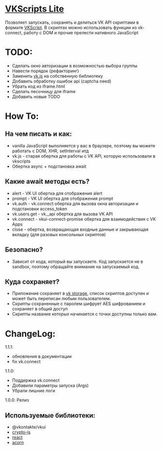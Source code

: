 # [VKScripts Lite](https://vk.com/app6979558)

Позволяет запускать, сохранять и делиться VK API скриптами в формате [VKScript](https://vk.com/dev/execute).
В скриптах можно использовать функции из vk-connect, работу с DOM и прочие прелести нативного JavaScript

# TODO:
- Сделать окно авторизации в возможностью выбора группы
- Навести порядок (рефакторинг)
- Заменить [vk.js](https://vkscripts.ru/js/vk.js) на собственную библиотеку
- Добавить обработку ошибок api (captcha need)
- Убрать код из iframe.html
- Сделать песочницу для iframe
- Добавить новые TODO

# How To:
## На чем писать и как:
- vanilla JavaScript выполняется у вас в браузере, поэтому вы можете работать с DOM, XHR, setInterval итд
- vk.js - старая обертка для работы с VK API, которую использовали в vkscripts
- Обертка async + подстановка await

## Какие await методы есть?
- alert - VK UI обертка для отображения alert
- prompt - VK UI обертка для отображения prompt
- vk.auth - vk.connect обертка для вызова окна авторизации и подстановки access_token
- vk.users.get - vk._api обертка для вызова VK API
- vk.connect - vkui-connect-promise обертка для взаимодействия с VK Apps
- close - обертка, возвращающая входные данные и закрывающая вкладку (для разовых консольных скриптов)

## Безопасно?
- Зависит от кода, который вы запускаете. Код запускается не в sandbox, поэтому обращайте внимание на запускаемый код.

## Куда сохраняет?
- Приложение сохраняет в [vk storage](https://vk.com/dev/storage), список скриптов доступен и может быть переписан любым пользователем.
- Скрипты сохраненные с паролем шифрует AES шифрованием и сохраняет в общий доступ
- Скрипты название которых начинается с точки доступны только вам.

# ChangeLog:
1.1.1:
- обновления в документации
- fix vk.connect

1.1.0:
- Поддержка vk.connect
- Добавили параметры запуска (Args)
- Убрали лишние логи

1.0.0: Релиз

## Используемые библиотеки:
- @vkontakte/vkui
- [crypto-js](https://github.com/brix/crypto-js)
- [react](https://github.com/facebook/react)
- [acorn](https://github.com/acornjs/acorn)

